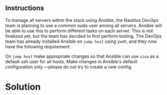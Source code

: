 ## Instructions

To manage all servers within the stack using Ansible, the Nautilus DevOps team is planning to use a common sudo user among all servers. Ansible will be able to use this to perform different tasks on each server. This is not finalized yet, but the team has decided to first perform testing. The DevOps team has already installed Ansible on `jump host` using yum, and they now have the following requirement:

On `jump host` make appropriate changes so that Ansible can use `siva` as a default ssh user for all hosts. Make changes in Ansible's default configuration only —please do not try to create a new config.

# Solution
